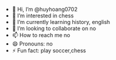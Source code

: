 - 👋 Hi, I’m @huyhoang0702
- 👀 I’m interested in chess
- 🌱 I’m currently learning history, english
- 💞️ I’m looking to collaborate on no
- 📫 How to reach me no
- 😄 Pronouns: no
- ⚡ Fun fact: play soccer,chess

<!---
huyhoang0702/huyhoang0702 is a ✨ special ✨ repository because its `README.md` (this file) appears on your GitHub profile.
You can click the Preview link to take a look at your changes.
--->
